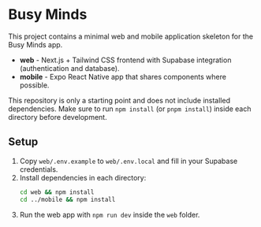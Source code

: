 # Busy Minds

This project contains a minimal web and mobile application skeleton for the Busy Minds app.

- **web** - Next.js + Tailwind CSS frontend with Supabase integration (authentication and database).
- **mobile** - Expo React Native app that shares components where possible.

This repository is only a starting point and does not include installed dependencies.
Make sure to run `npm install` (or `pnpm install`) inside each directory before development.

## Setup

1. Copy `web/.env.example` to `web/.env.local` and fill in your Supabase credentials.
2. Install dependencies in each directory:
   ```bash
   cd web && npm install
   cd ../mobile && npm install
   ```
3. Run the web app with `npm run dev` inside the `web` folder.
